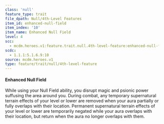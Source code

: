 ```yaml
---
class: 'null'
feature_type: trait
file_dpath: Null/4th-Level Features
item_id: enhanced-null-field
item_index: '10'
item_name: Enhanced Null Field
level: 4
scc:
  - mcdm.heroes.v1:feature.trait.null.4th-level-feature:enhanced-null-field
scdc:
  - 1.1.1:5.1.6.9:10
source: mcdm.heroes.v1
type: feature/trait/null/4th-level-feature
---
```


#### Enhanced Null Field

While using your Null Field ability, you disrupt magic and psionic power suffusing the area around you. During combat, any temporary supernatural terrain effects of your level or lower are removed when your aura partially or fully overlaps with their location. Permanent supernatural terrain effects of your level or lower are temporarily negated while your aura overlaps with their location, but return when the aura no longer overlaps with them.

